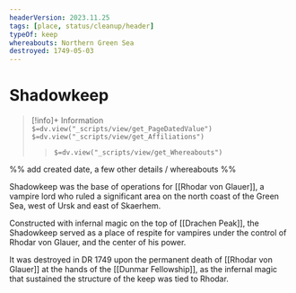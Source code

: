 ```yaml
---
headerVersion: 2023.11.25
tags: [place, status/cleanup/header]
typeOf: keep
whereabouts: Northern Green Sea
destroyed: 1749-05-03
---
```

# Shadowkeep
>[!info]+ Information  
> `$=dv.view("_scripts/view/get_PageDatedValue")`  
> `$=dv.view("_scripts/view/get_Affiliations")`  
>> `$=dv.view("_scripts/view/get_Whereabouts")`

%% add created date, a few other details / whereabouts %%

Shadowkeep was the base of operations for [[Rhodar von Glauer]], a vampire lord who ruled a significant area on the north coast of the Green Sea, west of Ursk and east of Skaerhem. 

Constructed with infernal magic on the top of [[Drachen Peak]], the Shadowkeep served as a place of respite for vampires under the control of Rhodar von Glauer, and the center of his power. 

It was destroyed in DR 1749 upon the permanent death of [[Rhodar von Glauer]] at the hands of the [[Dunmar Fellowship]], as the infernal magic that sustained the structure of the keep was tied to Rhodar. 